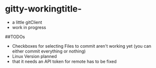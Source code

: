 # gitty-workingtitle-

- a little gitClient
- work in progress

##TODOs

- Checkboxes for selecting Files to commit aren't working yet (you can either commit everything or nothing)
- Linux Version planned
- that it needs an API token for remote has to be fixed
